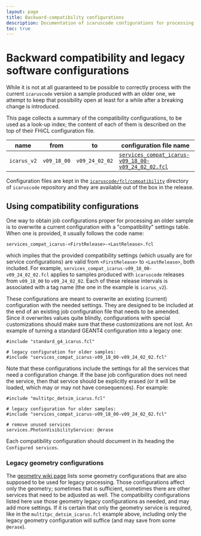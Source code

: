 ```yaml
---
layout: page
title: Backward-compatibility configurations
description: Documentation of icaruscode configurations for processing of older samples
toc: true
---
```


Backward compatibility and legacy software configurations
==========================================================

While it is not at all guaranteed to be possible to correctly process with the current `icaruscode` version
a sample produced with an older one, we attempt to keep that possibility open at least for a while
after a breaking change is introduced.

This page collects a summary of the compatibility configurations, to be used as a look-up index;
the content of each of them is described on the top of their FHiCL configuration file.

name        | from           | to             | configuration file name                                                                                                                                     |
----------- | -------------- | -------------- | ----------------------------------------------------------------------------------------------------------------------------------------------------------- |
`icarus_v2` | `v09_18_00`    | `v09_24_02_02` | [`services_compat_icarus-v09_18_00-v09_24_02_02.fcl`](../../../icaruscode/tree/develop/fcl/compatibility/services_compat_icarus-v09_18_00-v09_24_02_02.fcl) |

Configuration files are kept in the [`icaruscode/fcl/compatibility`](../../../icaruscode/tree/develop/fcl/compatibility) directory of `icaruscode` repository
and they are available out of the box in the release.



Using compatibility configurations
-----------------------------------

One way to obtain job configurations proper for processing an older sample is to overwrite a current configuration
with a "compatibility" settings table.
When one is provided, it usually follows the code name:
    
    services_compat_icarus-<FirstRelease>-<LastRelease>.fcl
    
which implies that the provided compatibility settings (which usually are for service configurations)
are valid from `<FirstRelease>` to `<LastRelease>`, both included.
For example, `services_compat_icarus-v09_18_00-v09_24_02_02.fcl` applies to samples produced with
`icaruscode` releases from `v09_18_00` to `v09_24_02_02`.
Each of these release intervals is associated with a tag name (the one in the example is `icarus_v2`).

These configurations are meant to overwrite an existing (current) configuration with the needed settings.
They are designed to be included at the end of an existing job configuration file that needs to be amended.
Since it overwrites values quite blindly, configurations with special customizations should make sure
that these customizations are not lost.
An example of turning a standard GEANT4 configuration into a legacy one:
    
    #include "standard_g4_icarus.fcl"
    
    # legacy configuration for older samples:
    #include "services_compat_icarus-v09_18_00-v09_24_02_02.fcl"
    
Note that these configurations include the settings for all the services that need a configuration change.
If the base job configuration does not need the service, then that service should be explicitly erased
(or it will be loaded, which may or may not have consequences). For example:
    
    #include "multitpc_detsim_icarus.fcl"
    
    # legacy configuration for older samples:
    #include "services_compat_icarus-v09_18_00-v09_24_02_02.fcl"
    
    # remove unused services
    services.PhotonVisibilityService: @erase

Each compatibility configuration should document in its heading the `Configured services`.


### Legacy geometry configurations

The [geometry wiki page](../Detector_geometry.md#legacy-configurations) lists some geometry configurations
that are also supposed to be used for legacy processing. Those configurations affect only the geometry;
sometimes that is sufficient, sometimes there are other services that need to be adjusted as well.
The compatibility configurations listed here use those geometry legacy configurations as needed,
and may add more settings.
If it is certain that only the geometry service is required,
like in the `multitpc_detsim_icarus.fcl` example above,
including only the legacy geometry configuration will suffice (and may save from some `@erase`).
